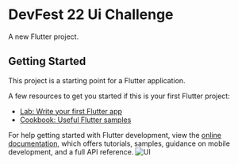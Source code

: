 # DevFest 22 Ui Challenge

A new Flutter project.

## Getting Started

This project is a starting point for a Flutter application.

A few resources to get you started if this is your first Flutter project:

- [Lab: Write your first Flutter app](https://docs.flutter.dev/get-started/codelab)
- [Cookbook: Useful Flutter samples](https://docs.flutter.dev/cookbook)

For help getting started with Flutter development, view the
[online documentation](https://docs.flutter.dev/), which offers tutorials,
samples, guidance on mobile development, and a full API reference.
![UI](https://user-images.githubusercontent.com/88038655/205350457-711431f3-704e-4fbc-ae86-e2a3459b6a52.png)
